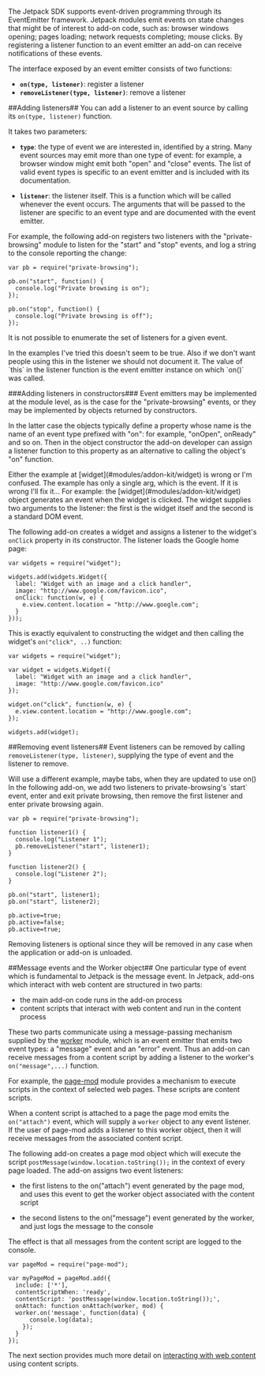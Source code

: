 The Jetpack SDK supports event-driven programming through its EventEmitter
framework. Jetpack modules emit events on state changes that might be of
interest to add-on code, such as: browser windows opening; pages loading;
network requests completing; mouse clicks. By registering a listener
function to an event emitter an add-on can receive notifications of these
events.

The interface exposed by an event emitter consists of two functions:

* **`on(type, listener)`**: register a listener
* **`removeListener(type, listener)`**: remove a listener

##Adding listeners##
You can add a listener to an event source by calling its `on(type, listener)`
function.

It takes two parameters:

* **`type`**: the type of event we are interested in, identified by a string.
Many event sources may emit more than one type of event: for example, a browser
window might emit both "open" and "close" events. The list of valid event types
is specific to an event emitter and is included with its documentation.

* **`listener`**: the listener itself. This is a function which will be called
whenever the event occurs. The arguments that will be passed to the listener
are specific to an event type and are documented with the event emitter.

For example, the following add-on registers two listeners with the
"private-browsing" module to listen for the "start" and "stop" events, and log
a string to the console reporting the change:

    var pb = require("private-browsing");

    pb.on("start", function() {
      console.log("Private browsing is on");
    });

    pb.on("stop", function() {
      console.log("Private browsing is off");
    });

It is not possible to enumerate the set of listeners for a given event.

<span class="aside">
In the examples I've tried this doesn't seem to be true. Also if we don't
want people using this in the listener we should not document it.
</span>
The value of `this` in the listener function is the event emitter instance on
which `on()` was called.

###Adding listeners in constructors###
Event emitters may be implemented at the module level, as is the case for the
"private-browsing" events, or they may be implemented by objects returned by
constructors.

In the latter case the objects typically define a property whose name is the
name of an event type prefixed with "on": for example, "onOpen", onReady" and
so on. Then in the object constructor the add-on developer can assign a
listener function to this property as an alternative to calling the object's
"on" function.

<span class="aside">
Either the example at [widget](#modules/addon-kit/widget) is wrong or I'm
confused. The example has only a single arg, which is the event. If it is wrong
I'll fix it...
</span>
For example: the [widget](#modules/addon-kit/widget) object generates an event
when the widget is clicked. The widget supplies two arguments to the listener:
the first is the widget itself and the second is a standard DOM event.

The following add-on creates a widget and assigns a listener to the
widget's `onClick` property in its constructor. The listener loads the Google
home page:

    var widgets = require("widget");

    widgets.add(widgets.Widget({
      label: "Widget with an image and a click handler",
      image: "http://www.google.com/favicon.ico",
      onClick: function(w, e) {
        e.view.content.location = "http://www.google.com";
      }
    }));

This is exactly equivalent to constructing the widget and then calling the
widget's `on("click", ..)` function:

    var widgets = require("widget");

    var widget = widgets.Widget({
      label: "Widget with an image and a click handler",
      image: "http://www.google.com/favicon.ico"
    });

    widget.on("click", function(w, e) {
      e.view.content.location = "http://www.google.com";
    });

    widgets.add(widget);

##Removing event listeners##
Event listeners can be removed by calling `removeListener(type, listener)`,
supplying the type of event and the listener to remove.

<span class="aside">
Will use a different example, maybe tabs, when they are updated to use on()
</span>
In the following add-on, we add two listeners to private-browsing's `start`
event, enter and exit private browsing, then remove the first listener and
enter private browsing again.

    var pb = require("private-browsing");

    function listener1() {
      console.log("Listener 1");
      pb.removeListener("start", listener1);
    }

    function listener2() {
      console.log("Listener 2");
    }

    pb.on("start", listener1);
    pb.on("start", listener2);

    pb.active=true;
    pb.active=false;
    pb.active=true;

Removing listeners is optional since they will be removed in any case
when the application or add-on is unloaded.

##Message events and the Worker object##
One particular type of event which is fundamental to Jetpack is the message
event. In Jetpack, add-ons which interact with web content are structured in
two parts:

* the main add-on code runs in the add-on process
* content scripts that interact with web content and run in the content process

These two parts communicate using a message-passing mechanism supplied by the
[worker](#modules/jetpack-code/content/worker) module, which is an event
emitter that emits two event types:
a "message" event and an "error" event. Thus an add-on can receive messages
from a content script by adding a listener to the worker's `on("message",...)`
function.

For example, the [page-mod](#modules/addon-kit/page-mod) module provides a
mechanism to execute scripts in the context of selected web pages. These
scripts are content scripts.

When a content script is attached to a page the
page mod emits the `on("attach")` event, which will supply a `worker` object
to any event listener. If the user of page-mod adds a listener to this worker
object, then it will receive messages from the associated content script.

The following add-on creates a page mod object which will execute the script
`postMessage(window.location.toString());` in the context of every page loaded.
The add-on assigns two event listeners:

* the first listens to the on("attach") event generated by the page mod, and
uses this event to get the worker object associated with the content script

* the second listens to the on("message") event generated by the worker, and
just logs the message to the console

The effect is that all messages from the content script are logged to the
console.

    var pageMod = require("page-mod");

    var myPageMod = pageMod.add({
      include: ['*'],
      contentScriptWhen: 'ready',
      contentScript: 'postMessage(window.location.toString());',
      onAttach: function onAttach(worker, mod) {
      worker.on('message', function(data) {
          console.log(data);
        });
      }
    });

The next section provides much more detail on [interacting with web
content](#guide/web-content) using content scripts.

